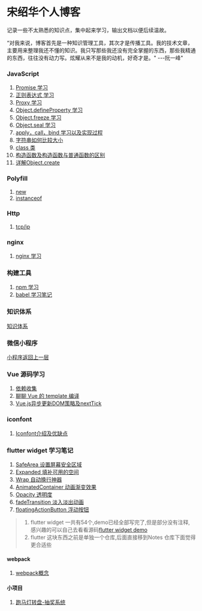 # 宋绍华个人博客

记录一些不太熟悉的知识点，集中起来学习，输出文档以便后续温故。

“对我来说，博客首先是一种知识管理工具，其次才是传播工具。我的技术文章，主要用来整理我还不懂的知识。我只写那些我还没有完全掌握的东西，那些我精通的东西，往往没有动力写。炫耀从来不是我的动机，好奇才是。" ---阮一峰"

### JavaScript

1. [Promise 学习](https://github.com/Rudy24/Notes/blob/master/JavaScript/Promise.md)
2. [正则表达式 学习](https://github.com/Rudy24/Notes/blob/master/JavaScript/%E6%AD%A3%E5%88%99.md)
3. [Proxy 学习](https://github.com/Rudy24/Notes/blob/master/JavaScript/Proxy.md)
4. [Object.defineProperty 学习](https://github.com/Rudy24/Notes/blob/master/JavaScript/Object/Object.defineProperty.md)
5. [Object.freeze 学习](https://github.com/Rudy24/Notes/blob/master/JavaScript/Object/Object.freeze.md)
6. [Object.seal 学习](https://github.com/Rudy24/Notes/blob/master/JavaScript/Object/Object.seal.md)
7. [apply，call，bind 学习以及实现过程](https://github.com/Rudy24/Notes/blob/master/JavaScript/apply%26call%26bind.md)
8. [字符串如何比较大小](https://github.com/Rudy24/Notes/blob/master/JavaScript/compireString.md)
9. [class 类](https://github.com/Rudy24/Notes/blob/master/JavaScript/class.md)
10. [构造函数及构造函数与普通函数的区别](https://github.com/Rudy24/Notes/blob/master/JavaScript/构造函数.md)
11. [详解Object.create](https://github.com/Rudy24/Notes/blob/master/JavaScript/Object/create/Object.create.md)


### Polyfill
1. [new](https://github.com/Rudy24/Notes/blob/master/polyfill/new.md)
1. [instanceof](https://github.com/Rudy24/Notes/blob/master/polyfill/instanceof.md)

### Http

1. [tcp/ip](https://github.com/Rudy24/Notes/blob/master/HTTP/tcp-ip/tcp-ip.md)

### nginx

1. [nginx 学习](https://github.com/Rudy24/Notes/blob/master/nginx/nginx.md)

### 构建工具

1. [npm 学习](https://github.com/Rudy24/Notes/blob/master/构建工具/npm/npm.md)
2. [babel 学习笔记](https://github.com/Rudy24/Notes/blob/master/构建工具/babel/babel.md)

### 知识体系

[知识体系](https://github.com/Rudy24/Notes/blob/master/知识体系/知识体系.md)

### 微信小程序

[小程序返回上一层](https://github.com/Rudy24/Notes/blob/master/微信小程序/小程序返回上一层.md)

### Vue 源码学习

1. [依赖收集](https://github.com/Rudy24/Notes/blob/master/Vue%E6%BA%90%E7%A0%81%E5%AD%A6%E4%B9%A0/%E4%BE%9D%E8%B5%96%E6%94%B6%E9%9B%86.md)
2. [聊聊 Vue 的 template 编译](https://github.com/Rudy24/Notes/blob/master/Vue%E6%BA%90%E7%A0%81%E5%AD%A6%E4%B9%A0/%E8%81%8A%E8%81%8AVue%E7%9A%84template%E7%BC%96%E8%AF%91.md)
3. [Vue.js异步更新DOM策略及nextTick](https://github.com/Rudy24/Notes/blob/master/Vue%E6%BA%90%E7%A0%81%E5%AD%A6%E4%B9%A0/Vue.js%E5%BC%82%E6%AD%A5%E6%9B%B4%E6%96%B0DOM%E7%AD%96%E7%95%A5%E5%8F%8AnextTick.md)

### iconfont
1. [Iconfont介绍及优缺点](https://github.com/Rudy24/Notes/blob/master/Iconfont/Iconfont%E4%BB%8B%E7%BB%8D%E5%8F%8A%E4%BC%98%E7%BC%BA%E7%82%B9.md)


### flutter widget 学习笔记
1. [SafeArea 设置屏幕安全区域](https://github.com/Rudy24/Notes/blob/master/flutter/lib/safearea/safearea.md)
2. [Expanded 填补可用的空间](https://github.com/Rudy24/Notes/blob/master/flutter/lib/expanded/expanded.md)
3. [Wrap 自动换行神器](https://github.com/Rudy24/Notes/blob/master/flutter/lib/wrap/wrap.md)
4. [AnimatedContainer 动画渐变效果](https://github.com/Rudy24/Notes/blob/master/flutter/lib/animatedContainer/animatedContainer.md)
5. [Opacity 透明度](https://github.com/Rudy24/Notes/blob/master/flutter/lib/opacity/opacity.md)
6. [fadeTransition 淡入淡出动画](https://github.com/Rudy24/Notes/blob/master/flutter/lib/fadeTransition/fadeTransition.md)
7. [floatingActionButton 浮动按钮](https://github.com/Rudy24/Notes/blob/master/flutter/lib/floatingActionButton/floatingActionButton.md)
> 1. flutter widget 一共有54个,demo已经全部写完了,但是部分没有注释, 感兴趣的可以自己去看看源码[flutter widget demo](https://github.com/Rudy24/Notes/tree/master/flutter/lib)
> 2. flutter 这块东西之前是单独一个仓库,后面直接移到Notes 仓库下面觉得更合适些

#### webpack
1. [webpack概念](https://github.com/Rudy24/Notes/blob/master/webpack/webpack%E6%A6%82%E5%BF%B5.md)


#### 小项目
1. [跑马灯转盘-抽奖系统](https://github.com/Rudy24/Notes/blob/master/%E5%B0%8F%E9%A1%B9%E7%9B%AE/README.md)